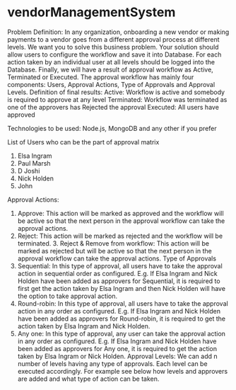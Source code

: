 # vendorManagementSystem

Problem Definition: In any organization, onboarding a new vendor or making payments to a vendor goes from a different approval process at different levels. We want you to solve this business problem. Your solution should allow users to configure the workflow and save it into Database. For each action taken by an individual user at all levels should be logged into the Database. Finally, we will have a result of approval workflow as Active, Terminated or Executed. The approval workflow has mainly four components: Users, Approval Actions, Type of Approvals and Approval Levels. 
Definition of final results: 
Active: Workflow is active and somebody is required to approve at any level Terminated: Workflow was terminated as one of the approvers has Rejected the approval Executed: All users have approved 

Technologies to be used: Node.js, MongoDB and any other if you prefer 

List of Users who can be the part of approval matrix 
1. Elsa Ingram 
2. Paul Marsh 
3. D Joshi 
4. Nick Holden 
5. John 


Approval Actions: 
1. Approve: This action will be marked as approved and the workflow will be active so that the next person in the approval workflow can take the approval actions. 
2. Reject: This action will be marked as rejected and the workflow will be terminated. 3. Reject & Remove from workflow: This action will be marked as rejected but will be active so that the next person in the approval workflow can take the approval actions. 
Type of Approvals 
1. Sequential: In this type of approval, all users have to take the approval action in sequential order as configured. E.g. If Elsa Ingram and Nick Holden have been added as approvers for Sequential, it is required to first get the action taken by Elsa Ingram and then Nick Holden will have the option to take approval action. 
2. Round-robin: In this type of approval, all users have to take the approval action in any order as configured. E.g. If Elsa Ingram and Nick Holden have been added as approvers for Round-robin, it is required to get the action taken by Elsa Ingram and Nick Holden. 
3. Any one: In this type of approval, any user can take the approval action in any order as configured. E.g. If Elsa Ingram and Nick Holden have been added as approvers for Any one, it is required to get the action taken by Elsa Ingram or Nick Holden.
Approval Levels: We can add n number of levels having any type of approvals. Each level can be executed accordingly. For example see below how levels and approvers are added and what type of action can be taken.
